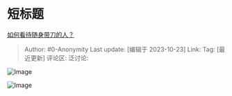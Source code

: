 # 短标题
[如何看待随身带刀的人？](https://www.zhihu.com/question/41645638/answer/3260476867)

> Author: #0-Anonymity
> Last update: [编辑于 2023-10-23]
> Link:
> Tag: [最近更新]
> 评论区:
> 泛讨论:

![Image](https://picx.zhimg.com/50/v2-4fc2e73f58d7b578e137ca2bb9c67efd_720w.jpg?source=1940ef5c)

![Image](https://pica.zhimg.com/50/v2-d5b11fe418a23eedd30febc112a3d8dd_720w.jpg?source=1940ef5c)
